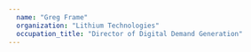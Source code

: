 ```yaml
---
  name: "Greg Frame"
  organization: "Lithium Technologies"
  occupation_title: "Director of Digital Demand Generation"
---
```

